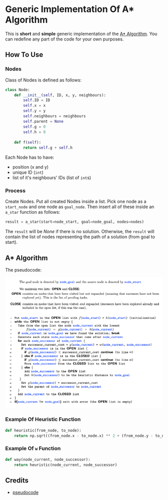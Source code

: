 # Generic Implementation Of A* Algorithm

This is **short** and **simple** generic implementation of the [A* Algorithm](https://en.wikipedia.org/wiki/A*_search_algorithm).
You can redefine any part of the code for your own purposes.

## How To Use

### Nodes

Class of Nodes is defined as follows:

```python
class Node:
    def __init__(self, ID, x, y, neighbours):
        self.ID = ID
        self.x = x
        self.y = y
        self.neighbours = neighbours
        self.parent = None
        self.g = 0
        self.h = 0

    def f(self):
        return self.g + self.h
```

Each Node has to have:

- position (x and y)
- unique ID (`int`)
- list of it's neighbours' IDs (list of `int`s)

### Process

Create Nodes.
Put all created Nodes inside a list.
Pick one node as a `start_node` and one node as `goal_node`.
Then insert all of these inside an `a_star` function as follows:

```python
result = a_star(start=node_start, goal=node_goal, nodes=nodes)
```

The `result` will be *None* if there is no solution.
Otherwise, the `result` will contain the list of nodes
representing the path of a solution (from goal to start).



## A* Algorithm

The pseudocode:

![A star](static/a_star_pseudocode.png)

### Example Of Heuristic Function

```python
def heuristic(from_node, to_node):
    return np.sqrt((from_node.x - to_node.x) ** 2 + (from_node.y - to_node.y) ** 2)
```

### Example Of `w` Function

```python
def way(node_current, node_successor):
    return heuristic(node_current, node_successor)
```

## Credits

- [pseudocode](https://mat.uab.cat/~alseda/MasterOpt/AStar-Algorithm.pdf)

